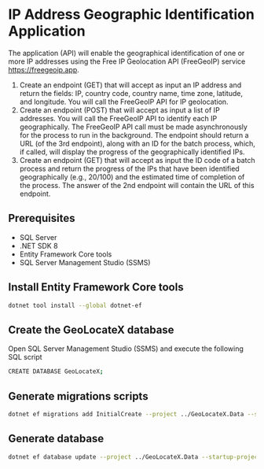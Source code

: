 # IP Address Geographic Identification Application

The application (API) will enable the geographical identification of one or more IP addresses using the Free IP
Geolocation API (FreeGeoIP) service https://freegeoip.app.

1. Create an endpoint (GET) that will accept as input an IP address and return the fields: IP, country
code, country name, time zone, latitude, and longitude. You will call the FreeGeoIP API for IP
geolocation.
2. Create an endpoint (POST) that will accept as input a list of IP addresses. You will call the FreeGeoIP
API to identify each IP geographically. The FreeGeoIP API call must be made asynchronously for the
process to run in the background. The endpoint should return a URL (of the 3rd endpoint), along
with an ID for the batch process, which, if called, will display the progress of the geographically
identified IPs.
3. Create an endpoint (GET) that will accept as input the ID code of a batch process and return the
progress of the IPs that have been identified geographically (e.g., 20/100) and the estimated time of
completion of the process. The answer of the 2nd endpoint will contain the URL of this endpoint.


## Prerequisites

* SQL Server
* .NET SDK 8
* Entity Framework Core tools
* SQL Server Management Studio (SSMS)

## Install Entity Framework Core tools

```bash
dotnet tool install --global dotnet-ef
```

## Create the GeoLocateX database

Open SQL Server Management Studio (SSMS) and execute the following SQL script

```bash
CREATE DATABASE GeoLocateX;
```

## Generate migrations scripts

```bash
dotnet ef migrations add InitialCreate --project ../GeoLocateX.Data --startup-project .
```

## Generate database

```bash
dotnet ef database update --project ../GeoLocateX.Data --startup-project .
```